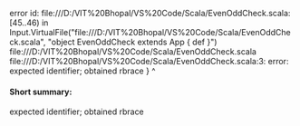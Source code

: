 error id: file:///D:/VIT%20Bhopal/VS%20Code/Scala/EvenOddCheck.scala:[45..46) in Input.VirtualFile("file:///D:/VIT%20Bhopal/VS%20Code/Scala/EvenOddCheck.scala", "object EvenOddCheck extends App {
    def 
}")
file:///D:/VIT%20Bhopal/VS%20Code/Scala/EvenOddCheck.scala
file:///D:/VIT%20Bhopal/VS%20Code/Scala/EvenOddCheck.scala:3: error: expected identifier; obtained rbrace
}
^
#### Short summary: 

expected identifier; obtained rbrace